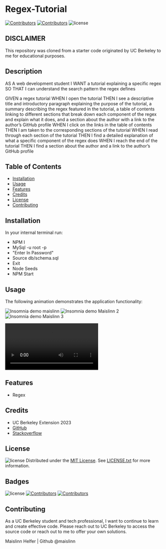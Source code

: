 # Regex-Tutorial

[![Contributors](https://img.shields.io/badge/Collaborator-UCBERKELEY-blue)](https://extension.berkeley.edu/)
[![Contributors](https://img.shields.io/badge/Collaborator-MAISLINN-blue)](https://github.com/Maislinn)
![license](https://img.shields.io/badge/license-MIT-yellow)

## DISCLAIMER 

This repository was cloned from a starter code originated by UC Berkeley to me for educational purposes. 

## Description

AS A web development student I WANT a tutorial explaining a specific regex SO THAT I can understand the search pattern the regex defines

GIVEN a regex tutorial
WHEN I open the tutorial
THEN I see a descriptive title and introductory paragraph explaining the purpose of the tutorial, a summary describing the regex featured in the tutorial, a table of contents linking to different sections that break down each component of the regex and explain what it does, and a section about the author with a link to the author’s GitHub profile
WHEN I click on the links in the table of contents
THEN I am taken to the corresponding sections of the tutorial
WHEN I read through each section of the tutorial
THEN I find a detailed explanation of what a specific component of the regex does
WHEN I reach the end of the tutorial
THEN I find a section about the author and a link to the author’s GitHub profile

## Table of Contents
 * [Installation](#installation)
 * [Usage](#usage)
 * [Features](#features)
 * [Credits](#credits)
 * [License](#license)
 * [Contributing](#contributing)


## Installation
In your internal terminal run:
- NPM I
- MySql -u root -p
- "Enter In Password"
- Source db/schema.sql
- Exit
- Node Seeds
- NPM Start

## Usage
The following animation demonstrates the application functionality:

![Insomnia demo maislinn](/Assets/Insomnia_Demo_Maislinn_Helfer.png)
![Insomnia demo Maislinn 2](/Assets/Post_Insomnia_Demo_Maislinn_Helfer.jpg)
![Insomnia demo Maislinn 3](/Assets/Delete_Insomnia_Demo_Maislinn_Helfer.jpg)

![Video Demo Here](/Assets/Maislinn_Ecommerce_Demo.mp4)



## Features
- Regex


## Credits
- UC Berkeley Extension 2023
- [GitHub](https://docs.github.com/en)
- [Stackoverflow](https://stackoverflow.com/)

## License


![license](https://img.shields.io/badge/license-MIT-yellow)
Distributed under the [MIT License](https://opensource.org/license/mit/). See [LICENSE.txt](/LICENSE) for more information.
## Badges


![license](https://img.shields.io/badge/license-MIT-yellow)
[![Contributors](https://img.shields.io/badge/Collaborator-MAISLINN-blue)](https://github.com/Maislinn)
[![Contributors](https://img.shields.io/badge/Collaborator-UCBERKELEY-blue)](https://extension.berkeley.edu/)


## Contributing
As a UC Berkeley student and tech professional, I want to continue to learn and create effective code. Please reach out to UC Berkeley to access the source code or reach out to me to offer your own solutions. 


Maislinn Helfer | Github @maislinn
